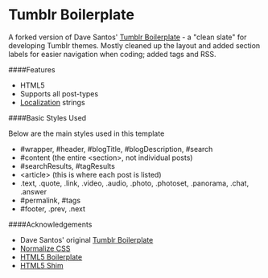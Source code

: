 Tumblr Boilerplate
================

A forked version of Dave Santos' [Tumblr Boilerplate](https://github.com/davesantos/tumblr-boilerplate) - a "clean slate" for developing Tumblr themes. Mostly cleaned up the layout and added section labels for easier navigation when coding; added tags and RSS.

####Features

* HTML5
* Supports all post-types
* [Localization](http://www.tumblr.com/docs/en/custom_themes#localization) strings

####Basic Styles Used

Below are the main styles used in this template

* \#wrapper, #header, #blogTitle, #blogDescription, #search
* \#content (the entire \<section>, not individual posts)
* \#searchResults, #tagResults
* \<article> (this is where each post is listed)
* \.text, .quote, .link, .video, .audio, .photo, .photoset, .panorama, .chat, .answer
* \#permalink, #tags
* \#footer, .prev, .next

####Acknowledgements

* Dave Santos' original [Tumblr Boilerplate](https://github.com/davesantos/tumblr-boilerplate)
* [Normalize CSS](http://necolas.github.com/normalize.css)
* [HTML5 Boilerplate](http://html5boilerplate.com/)
* [HTML5 Shim](https://code.google.com/p/html5shiv/)